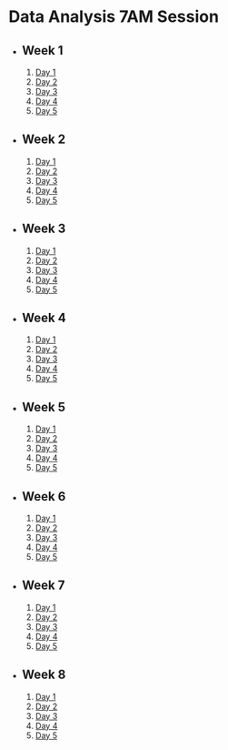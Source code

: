 # Data Analysis 7AM Session

- ## Week 1

   1. [Day 1](https://web.facebook.com/iCodeguru/videos/1021133302279714)
   2. [Day 2](https://www.facebook.com/iCodeguru/videos/2507327502779773)
   3. [Day 3](https://www.facebook.com/watch/live/?ref=watch_permalink&v=896836132173299)
   4. [Day 4](https://www.facebook.com/iCodeguru/videos/905630147536192)
   5. [Day 5](https://www.facebook.com/iCodeguru/videos/1550043255839595)

- ## Week 2

   1. [Day 1](https://www.facebook.com/iCodeguru/videos/7473341079345722)
   2. [Day 2](https://www.facebook.com/iCodeguru/videos/1085362929264578)
   3. [Day 3](https://www.facebook.com/iCodeguru/videos/974793610740099)
   4. [Day 4](https://www.facebook.com/iCodeguru/videos/227069137112948)
   5. [Day 5](https://www.facebook.com/iCodeguru/videos/244762031976720)

- ## Week 3

   1. [Day 1](https://www.facebook.com/iCodeguru/videos/382487504257550)
   2. [Day 2](https://www.facebook.com/iCodeguru/videos/1544866429604720)
   3. [Day 3](https://www.facebook.com/iCodeguru/videos/397974156021701)
   4. [Day 4](https://www.facebook.com/iCodeguru/videos/897143462047670)
   5. [Day 5](https://web.facebook.com/iCodeguru/videos/726222996141126)

- ## Week 4

   1. [Day 1](https://web.facebook.com/iCodeguru/videos/6754014624708761)
   2. [Day 2](https://www.facebook.com/iCodeguru/videos/1504099793489649)
   3. [Day 3](https://www.facebook.com/iCodeguru/videos/698713585721504)
   4. [Day 4](https://www.facebook.com/iCodeguru/videos/1407485616520706)
   5. [Day 5](https://www.facebook.com/iCodeguru/videos/293576270371840)

- ## Week 5

   1. [Day 1](https://www.facebook.com/iCodeguru/videos/1043805770038461)
   2. [Day 2](https://www.facebook.com/iCodeguru/videos/416989024014795)
   3. [Day 3](https://www.facebook.com/iCodeguru/videos/376720778300199)
   4. [Day 4](https://www.facebook.com/iCodeguru/videos/914637456999916)
   5. [Day 5](https://www.facebook.com/iCodeguru/videos/326276503091222)

- ## Week 6

   1. [Day 1](https://www.facebook.com/iCodeguru/videos/2130491337313648)
   2. [Day 2](https://www.facebook.com/iCodeguru/videos/1574637873389405)
   3. [Day 3](https://www.facebook.com/iCodeguru/videos/1797278647383446)
   4. [Day 4](https://www.facebook.com/iCodeguru/videos/936178581188333)
   5. [Day 5](https://www.facebook.com/iCodeguru/videos/889410746198609)

- ## Week 7

   1. [Day 1]()
   2. [Day 2](https://www.facebook.com/iCodeguru/videos/413338894422589)
   3. [Day 3](https://www.facebook.com/iCodeguru/videos/263732496758642)
   4. [Day 4](https://www.facebook.com/iCodeguru/videos/748008214101486)
   5. [Day 5](https://www.facebook.com/iCodeguru/videos/1067065744363677)

- ## Week 8

   1. [Day 1](https://www.facebook.com/iCodeguru/videos/1112202013261865)
   2. [Day 2]()
   3. [Day 3](https://www.facebook.com/iCodeguru/videos/1540831893158729)
   4. [Day 4]()
   5. [Day 5]()

<!-- - ## Week

   1. [Day 1]()
   2. [Day 2]()
   3. [Day 3]()
   4. [Day 4]()
   5. [Day 5]() -->